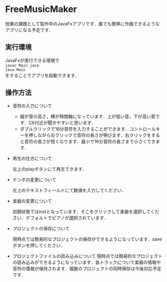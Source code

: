 # FreeMusicMaker

授業の課題として製作中のJavaFxアプリです．誰でも簡単に作曲できるようなアプリになる予定です．

## 実行環境

JavaFxが実行できる環境で  
```javac Main.java```  
```java Main```  
をすることでアプリを起動できます．

## 操作方法

* 音符の入力について
  * 縦が音の高さ，横が時間軸になっています．上が低い音，下が高い音です．C6付近が聞きやすいと思います．
  * ダブルクリックで16分音符を入力することができます．コントロールキーを押しながら左クリックで音符の長さが伸びます．右クリックをすると音符の長さが短くなります．最小で16分音符の長さまで小さくできます．

* 再生の仕方について

   左上のplayボタンにて再生できます．

* テンポの変更について

  左上のテキストフィールドにて数値を入力してください．
* 楽器の変更について

  初期状態ではinstとなっています．そこをクリックして楽器を選択してください．デフォルトでピアノが選択されています．

* プロジェクトの保存について
  
  現時点では簡易的なプロジェクトの保存ができるようになっています．saveボタンを押してください．
* プロジェクトファイルの読み込みについて
  現時点では簡易的なプロジェクトの読み込みができるようになっています．各トラックについて楽器の情報や音符の情報が保持されます．複数のプロジェクトの同時保存は今後対応予定です．
